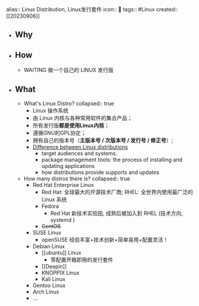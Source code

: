 alias:: Linux Distribution, Linux发行套件
icon:: 🐧
tags:: #Linux
created:: [[20230906]]
- ## Why
- ## How
  - WAITING 做一个自己的 LINUX 发行版
- ## What
  - What's Linux Distro?
    collapsed:: true
    - Linux 操作系统
    - 由 Linux 内核与各种常用软件的集合产品；
    - 所有发行版**都是使用Linux内核**；
    - 遵循GNU的GPL协定；
    - 拥有自己的版本号（**主版本号 / 次版本号 / 发行号 / 修正号**）;
    - [Difference between Linux distributions](https://www.computernetworkingnotes.com/linux-tutorials/difference-between-linux-distributions.html)
      - target audiences and systems.
      - package management tools: the process of installing and updating applications
      - how distributions provide supports and updates
  - How many distros there is?
    collapsed:: true
    - Red Hat Enterprise Linux
      - Red Hat: 全球最大的开源技术厂商;  RHEL: 全世界内使用最广泛的 Linux 系统
      - Fedora
        - Red Hat 新技术实验田, 成熟后被加入到 RHEL (技术方向, systemd )
      - ~~CentOS~~
    - SUSE Linux
      - openSUSE 经验丰富+技术创新+简单易用+配置灵活！
    - Debian Linux
      - [[ubuntu]] Linux
        - 零配置开箱即用的发行套件
      - [[Deepin]]
      - KNOPPIX Linux
      - Kali Linux
    - Gentoo Linux
    - Arch Linux
    - ...